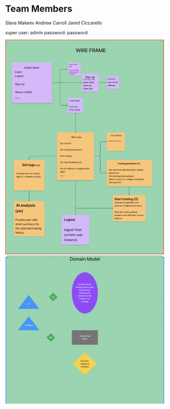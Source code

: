 # Team Members

Slava Makeev
Andrew Carroll
Jared Ciccarello

super user: admin
password: password


![Wire Frame](./wire.png)
![Domain Model](./domain.png)